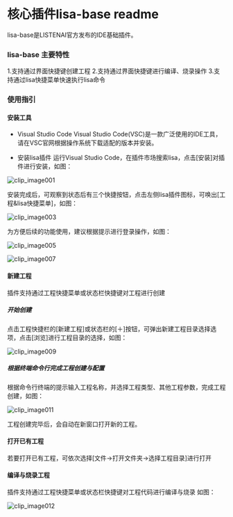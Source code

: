 # 核心插件lisa-base readme





lisa-base是LISTENAI官方发布的IDE基础插件。



### lisa-base 主要特性

1.支持通过界面快捷键创建工程
2.支持通过界面快捷键进行编译、烧录操作
3.支持通过lisa快捷菜单快速执行lisa命令



### 使用指引

#### 安装工具

- Visual Studio Code
Visual Studio Code(VSC)是一款广泛使用的IDE工具，请在VSC官网根据操作系统下载适配的版本并安装。

 

- 安装lisa插件
运行Visual Studio Code，在插件市场搜索lisa，点击[安装]对插件进行安装，如图：

![clip_image001](/assets/clip_image001.png)


安装完成后，可观察到状态后有三个快捷按钮，点击左侧lisa插件图标，可唤出[工程&lisa快捷菜单]，如图：

![clip_image003](/assets/clip_image003.png)

为方便后续的功能使用，建议根据提示进行登录操作，如图：

![clip_image005](/assets/clip_image005.png)

![clip_image007](/assets/clip_image007.png)

#### 新建工程
插件支持通过工程快捷菜单或状态栏快捷键对工程进行创建
##### 开始创建
点击工程快捷栏的[新建工程]或状态栏的[＋]按钮，可弹出新建工程目录选择选项，点击[浏览]进行工程目录的选择，如图：

![clip_image009](/assets/clip_image009.png)

##### 根据终端命令行完成工程创建与配置
根据命令行终端的提示输入工程名称，并选择工程类型、其他工程参数，完成工程创建，如图：

![clip_image011](/assets/clip_image011.png)

工程创建完毕后，会自动在新窗口打开新的工程。



#### 打开已有工程

若要打开已有工程，可依次选择[文件->打开文件夹->选择工程目录]进行打开




#### 编译与烧录工程
插件支持通过工程快捷菜单或状态栏快捷键对工程代码进行编译与烧录
如图：

![clip_image012](/assets/clip_image012.png)